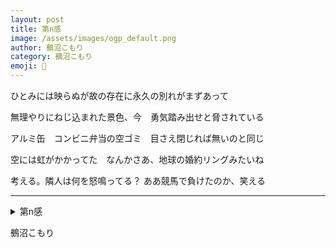```yaml
---
layout: post
title: 第n感
image: /assets/images/ogp_default.png
author: 鵺沼こもり
category: 鵺沼こもり
emoji: 🎩
---
```


<div class="tanka-area"><div class="tanka">
<p>ひとみには映らぬが故の存在に永久の別れがまずあって</p>
<p>無理やりにねじ込まれた景色、今　勇気踏み出せと脅されている</p>
<p>アルミ缶　コンビニ弁当の空ゴミ　目さえ閉じれば無いのと同じ</p>
<p>空には虹がかかってた　なんかさあ、地球の婚約リングみたいね</p>
<p>考える。隣人は何を怒鳴ってる？ ああ競馬で負けたのか、笑える</p></div></div>

---

<details><summary>第n感</summary>
ひとみには映らぬが故の存在に永久の別れがまずあって<br />
無理やりにねじ込まれた景色、今　勇気踏み出せと脅されている<br />
アルミ缶　コンビニ弁当の空ゴミ　目さえ閉じれば無いのと同じ<br />
空には虹がかかってた　なんかさあ、地球の婚約リングみたいね<br />
考える。隣人は何を怒鳴ってる？ ああ競馬で負けたのか、笑える<br />
<br />
</details>

鵺沼こもり
